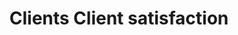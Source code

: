 ---
title: Clients Client satisfaction
longTitle: 'Clients, Client satisfaction'
tags:
- gccommon
relatedTerm:
- "[[Customer services]]"
---